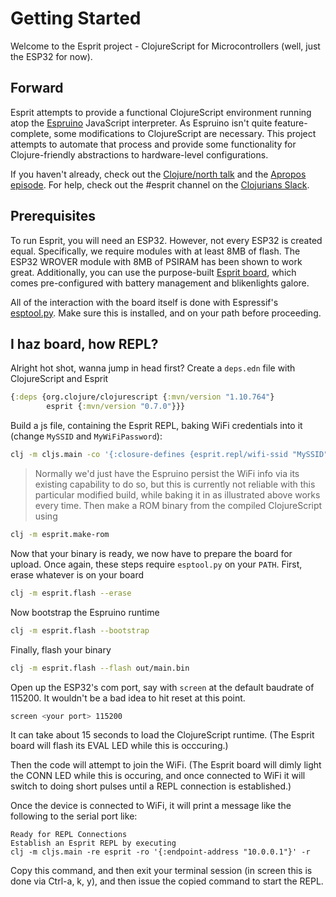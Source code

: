 # Getting Started

Welcome to the Esprit project - ClojureScript for Microcontrollers (well, just the ESP32 for now). 

## Forward
Esprit attempts to provide a functional ClojureScript environment running atop the [Espruino](https://www.espruino.com/) JavaScript interpreter. As Espruino isn't quite feature-complete, some modifications to ClojureScript are necessary. This project attempts to automate that process and provide some functionality for Clojure-friendly abstractions to hardware-level configurations.

If you haven't already, check out the [Clojure/north talk](https://youtu.be/u1jr4v7dhoo) and the [Apropos episode](https://youtu.be/J0wF92Zvq2c). For help, check out the #esprit channel on the [Clojurians Slack](http://clojurians.net/).

## Prerequisites
To run Esprit, you will need an ESP32. However, not every ESP32 is created equal. Specifically, we require modules with at least 8MB of flash. The ESP32 WROVER module with 8MB of PSIRAM has been shown to work great. Additionally, you can use the purpose-built [Esprit board](https://github.com/mfikes/esprit-board), which comes pre-configured with battery management and blikenlights galore.

All of the interaction with the board itself is done with Espressif's [esptool.py](https://github.com/espressif/esptool). Make sure this is installed, and on your path before proceeding.

## I haz board, how REPL?
Alright hot shot, wanna jump in head first?
Create a `deps.edn` file with ClojureScript and Esprit
```clojure
{:deps {org.clojure/clojurescript {:mvn/version "1.10.764"}
        esprit {:mvn/version "0.7.0"}}}
```
Build a js file, containing the Esprit REPL, baking WiFi credentials into it (change `MySSID` and `MyWiFiPassword`):
```sh
clj -m cljs.main -co '{:closure-defines {esprit.repl/wifi-ssid "MySSID" esprit.repl/wifi-password "MyWiFiPassword"} :optimizations :simple :target :none :browser-repl false :process-shim false}' -c esprit.repl
```
> Normally we'd just have the Espruino persist the WiFi info via its existing capability to do so, but this is currently not reliable with this particular modified build, while baking it in as illustrated above works every time.
Then make a ROM binary from the compiled ClojureScript using
```sh
clj -m esprit.make-rom
```
Now that your binary is ready, we now have to prepare the board for upload. Once again, these steps require `esptool.py` on your `PATH`.
First, erase whatever is on your board
```sh
clj -m esprit.flash --erase
```
Now bootstrap the Espruino runtime
```sh
clj -m esprit.flash --bootstrap
```
Finally, flash your binary
```sh
clj -m esprit.flash --flash out/main.bin
```
Open up the ESP32's com port, say with `screen` at the default baudrate of 115200. It wouldn't be a bad idea to hit reset at this point.
```sh
screen <your port> 115200
```
It can take about 15 seconds to load the ClojureScript runtime. (The Esprit board will flash its EVAL LED while this is occcuring.)

Then the code will attempt to join the WiFi. (The Esprit board will dimly light the CONN LED while this is occuring, and once connected to WiFi it will switch to doing short pulses until a REPL connection is established.)

Once the device is connected to WiFi, it will print a message like the following to the serial port like:
```
Ready for REPL Connections
Establish an Esprit REPL by executing
clj -m cljs.main -re esprit -ro '{:endpoint-address "10.0.0.1"}' -r
```

Copy this command, and then exit your terminal session (in screen this is done via Ctrl-a, k, y), and then issue the copied command to start the REPL.
